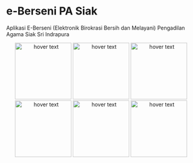 # e-Berseni PA Siak
Aplikasi E-Berseni (Elektronik Birokrasi Bersih dan Melayani) Pengadilan Agama Siak Sri Indrapura
<p align="center">
  <img src="https://github.com/creamynald/e-Berseni_PA_Siak/blob/main/screenshot%20(1).png" width="150" title="hover text">
  <img src="https://github.com/creamynald/e-Berseni_PA_Siak/blob/main/screenshot%20(2).png" width="150" title="hover text">
  <img src="https://github.com/creamynald/e-Berseni_PA_Siak/blob/main/screenshot%20(3).png" width="150" title="hover text">
  <img src="https://github.com/creamynald/e-Berseni_PA_Siak/blob/main/screenshot%20(4).png" width="150" title="hover text">
  <img src="https://github.com/creamynald/e-Berseni_PA_Siak/blob/main/screenshot%20(5).png" width="150" title="hover text">
  <img src="https://github.com/creamynald/e-Berseni_PA_Siak/blob/main/screenshot%20(7).png" width="150" title="hover text">
</p>

